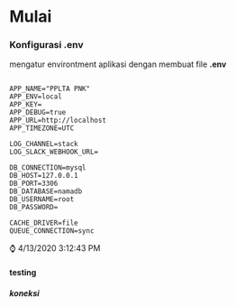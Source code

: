 # Mulai

### Konfigurasi .env

mengatur environtment aplikasi dengan membuat file __.env__

```text

APP_NAME="PPLTA PNK"
APP_ENV=local
APP_KEY=
APP_DEBUG=true
APP_URL=http://localhost
APP_TIMEZONE=UTC

LOG_CHANNEL=stack
LOG_SLACK_WEBHOOK_URL=

DB_CONNECTION=mysql
DB_HOST=127.0.0.1
DB_PORT=3306
DB_DATABASE=namadb
DB_USERNAME=root
DB_PASSWORD=

CACHE_DRIVER=file
QUEUE_CONNECTION=sync

```

⌚ 4/13/2020 3:12:43 PM

#### testing
##### koneksi

